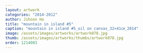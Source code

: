 ```yaml
---
layout: artwork
categories: "2014-2012"
author: Jihoon Ha
title: "mountain in island #5"
caption: "mountain in island #5_oil on canvas_32×41㎝_2014"
image: /assets/images/artworks/artwork078.jpg
thumb: /assets/images/artworks/thumbs/artwork078.jpg
order: 1214003
---
```

